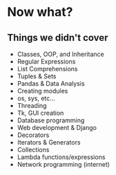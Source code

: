 # Now what?

## Things we didn't cover

* Classes, OOP, and Inheritance
* Regular Expressions
* List Comprehensions
* Tuples & Sets
* Pandas & Data Analysis
* Creating modules
* os, sys, etc...
* Threading
* Tk, GUI creation
* Database programming
* Web development & Django
* Decorators
* Iterators & Generators
* Collections
* Lambda functions/expressions
* Network programming (internet)